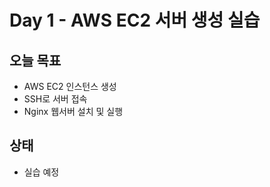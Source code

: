 # Day 1 - AWS EC2 서버 생성 실습

## 오늘 목표
- AWS EC2 인스턴스 생성
- SSH로 서버 접속
- Nginx 웹서버 설치 및 실행

## 상태
- 실습 예정

